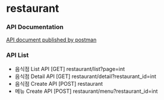 # restaurant 

### API Documentation
[API document published by postman](https://documenter.getpostman.com/view/10870740/T1Dv8F6u?version=latest)

### API List
- 음식점 List API [GET] restaurant/list?page=int
- 음식점 Detail API [GET] restaurant/detail?restaurant_id=int
- 음식점 Create API [POST] restaurant
- 메뉴 Create API [POST] restaurant/menu?restaurant_id=int
